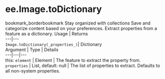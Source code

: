  
#  ee.Image.toDictionary
bookmark_borderbookmark Stay organized with collections  Save and categorize content based on your preferences.
Extract properties from a feature as a dictionary.
Usage | Returns  
---|---  
`Image.toDictionary(_properties_)`|  Dictionary  
Argument | Type | Details  
---|---|---  
this: `element` | Element | The feature to extract the property from.  
`properties` | List, default: null | The list of properties to extract. Defaults to all non-system properties.  
